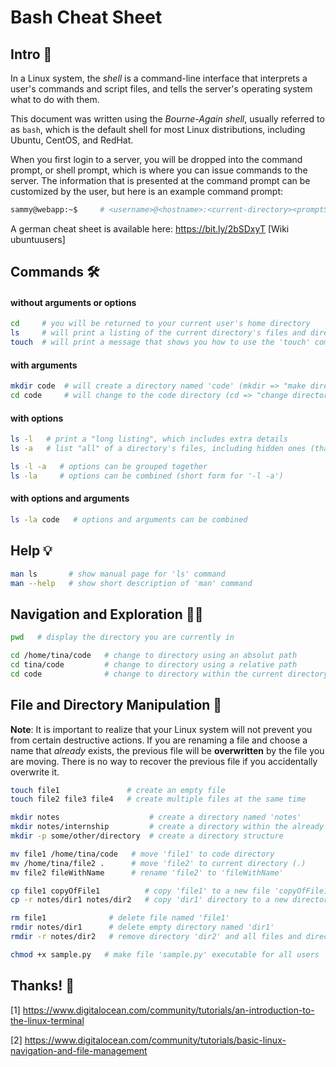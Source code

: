 # Bash Cheat Sheet

## Intro 👋

In a Linux system, the *shell* is a command-line interface that interprets a user's commands and script files, and tells the server's operating system what to do with them.

This document was written using the *Bourne-Again shell*, usually referred to as `bash`, which is the default shell for most Linux distributions, including Ubuntu, CentOS, and RedHat.

When you first login to a server, you will be dropped into the command prompt, or shell prompt, which is where you can issue commands to the server. The information that is presented at the command prompt can be  customized by the user, but here is an example command prompt:

```bash
sammy@webapp:~$     # <username>@<hostname>:<current-directory><promptSymbol>
```

A german cheat sheet is available here: https://bit.ly/2bSDxyT [Wiki ubuntuusers]



## Commands 🛠

#### without arguments or options

```bash
cd     # you will be returned to your current user's home directory
ls     # will print a listing of the current directory's files and directories
touch  # will print a message that shows you how to use the 'touch' command
```

#### with arguments

```bash
mkdir code  # will create a directory named 'code' (mkdir => "make directories")
cd code     # will change to the code directory (cd => "change directory")
```

#### with options

```bash
ls -l   # print a "long listing", which includes extra details
ls -a   # list "all" of a directory's files, including hidden ones (that start with .)
```

```bash
ls -l -a   # options can be grouped together
ls -la     # options can be combined (short form for '-l -a')
```

#### with options and arguments

```bash
ls -la code   # options and arguments can be combined 
```



## Help 💡

```bash
man ls       # show manual page for 'ls' command
man --help   # show short description of 'man' command
```



## Navigation and Exploration 🕵️‍♀️

```bash
pwd   # display the directory you are currently in
```

```bash
cd /home/tina/code   # change to directory using an absolut path
cd tina/code         # change to directory using a relative path
cd code              # change to directory within the current directory
```



## File and Directory Manipulation 📄

**Note**: It is important to realize that your Linux system will not prevent you from certain destructive actions.  If you are renaming a file and choose a name that *already* exists, the previous file will be **overwritten** by the file you are moving.  There is no way to recover the previous file if you accidentally overwrite it.

```bash
touch file1               # create an empty file
touch file2 file3 file4   # create multiple files at the same time
```

```bash
mkdir notes                    # create a directory named 'notes'
mkdir notes/internship         # create a directory within the already existing directory 'notes'
mkdir -p some/other/directory  # create a directory structure
```

```bash
mv file1 /home/tina/code   # move 'file1' to code directory
mv /home/tina/file2 .      # move 'file2' to current directory (.)
mv file2 fileWithName      # rename 'file2' to 'fileWithName'
```

```bash
cp file1 copyOfFile1          # copy 'file1' to a new file 'copyOfFile1'
cp -r notes/dir1 notes/dir2   # copy 'dir1' directory to a new directory 'dir2'
```

```bash
rm file1              # delete file named 'file1'
rmdir notes/dir1      # delete empty directory named 'dir1'
rmdir -r notes/dir2   # remove directory 'dir2' and all files and directories within it
```

```bash
chmod +x sample.py   # make file 'sample.py' executable for all users
```



## Thanks! 👏

[1] https://www.digitalocean.com/community/tutorials/an-introduction-to-the-linux-terminal

[2] https://www.digitalocean.com/community/tutorials/basic-linux-navigation-and-file-management
